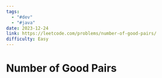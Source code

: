 ```yaml
---
tags:
  - "#dev"
  - "#java"
date: 2023-12-24
link: https://leetcode.com/problems/number-of-good-pairs/
difficulty: Easy
---
```

# Number of Good Pairs
